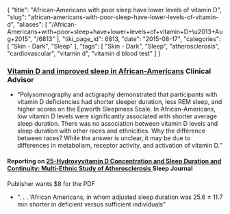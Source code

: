 {
    "title": "African-Americans with poor sleep have lower levels of vitamin D",
    "slug": "african-americans-with-poor-sleep-have-lower-levels-of-vitamin-d",
    "aliases": [
        "/African-Americans+with+poor+sleep+have+lower+levels+of+vitamin+D+\u2013+Aug+2015",
        "/6813"
    ],
    "tiki_page_id": 6813,
    "date": "2015-08-17",
    "categories": [
        "Skin - Dark",
        "Sleep"
    ],
    "tags": [
        "Skin - Dark",
        "Sleep",
        "atherosclerosis",
        "cardiovascular",
        "vitamin d",
        "vitamin d blood test"
    ]
}


### [Vitamin D and improved sleep in African-Americans](http://www.clinicaladvisor.com/the-waiting-room/vitamin-d-and-improved-sleep-in-african-americans/article/433026/) Clinical Advisor

* “Polysomnography and actigraphy demonstrated that participants with vitamin D deficiencies had shorter sleeper duration, less REM sleep, and higher scores on the Epworth Sleepiness Scale. In African-Americans, low vitamin D levels were significantly associated with shorter average sleep duration. There was no association between vitamin D levels and sleep duration with other races and ethnicities. Why the difference between races? While the answer is unclear, it may be due to differences in metabolism, receptor activity, and activation of vitamin D.”

#### Reporting on [25-Hydroxyvitamin D Concentration and Sleep Duration and Continuity: Multi-Ethnic Study of Atherosclerosis ](http://www.journalsleep.org/ViewAbstract.aspx?pid=30126%20)Sleep Journal

Publisher wants $8 for the PDF

* “. . . ‘African Americans, in whom adjusted sleep duration was 25.6 ± 11.7 min shorter in deficient versus sufficient individuals”